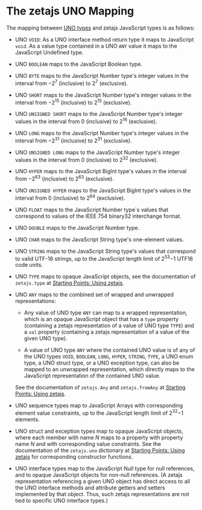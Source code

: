 # The zetajs UNO Mapping

The mapping between [UNO types](http://www.openoffice.org/udk/common/man/typesystem.html) and zetajs JavaScript types is as follows:

- UNO `VOID`:  As a UNO interface method return type it maps to JavaScript `void`.  As a value type contained in a UNO `ANY` value it maps to the JavaScript Undefined type.

- UNO `BOOLEAN` maps to the JavaScript Boolean type.

- UNO `BYTE` maps to the JavaScript Number type's integer values in the interval from &minus;2<sup>7</sup> (inclusive) to 2<sup>7</sup> (exclusive).

- UNO `SHORT` maps to the JavaScript Number type's integer values in the interval from &minus;2<sup>15</sup> (inclusive) to 2<sup>15</sup> (exclusive).

- UNO `UNSIGNED SHORT` maps to the JavaScript Number type's integer values in the interval from 0 (inclusive) to 2<sup>16</sup> (exclusive).

- UNO `LONG` maps to the JavaScript Number type's integer values in the interval from &minus;2<sup>31</sup> (inclusive) to 2<sup>31</sup> (exclusive).

- UNO `UNSIGNED LONG` maps to the JavaScript Number type's integer values in the interval from 0 (inclusive) to 2<sup>32</sup> (exclusive).

- UNO `HYPER` maps to the JavaScript BigInt type's values in the interval from &minus;2<sup>63</sup> (inclusive) to 2<sup>63</sup> (exclusive).

- UNO `UNSIGNED HYPER` maps to the JavaScript BigInt type's values in the interval from 0 (inclusive) to 2<sup>64</sup> (exclusive).

- UNO `FLOAT` maps to the JavaScript Number type`s values that correspond to values of the IEEE&nbsp;754 binary32 interchange format.

- UNO `DOUBLE` maps to the JavaScript Number type.

- UNO `CHAR` maps to the JavaScript String type's one-element values.

- UNO `STRING` maps to the JavaScript String type's values that correspond to valid UTF-16 strings, up to the JavaScript length limit of 2<sup>53</sup>&minus;1 UTF16 code units.

- UNO `TYPE` maps to opaque JavaScript objects, see the documentation of `zetajs.type` at [Starting Points: Using zetajs](start.md#using-zetajs).

- UNO `ANY` maps to the combined set of wrapped and unwrapped representations:

    - Any value of UNO type `ANY` can map to a wrapped representation, which is an opaque JavaScript object that has a `type` property (containing a zetajs representation of a value of UNO type `TYPE`) and a `val` property (containing a zetajs representation of a value of the given UNO type).

    - A value of UNO type `ANY` where the contained UNO value is of any of the UNO types `VOID`, `BOOLEAN`, `LONG`, `HYPER`, `STRING`, `TYPE`, a UNO enum type, a UNO struct type, or a UNO exception type, can also be mapped to an unwrapped representation, which directly maps to the JavaScript representation of the contained UNO value.

    See the documentation of `zetajs.Any` and `zetajs.fromAny` at [Starting Points: Using zetajs](start.md#using-zetajs).

- UNO sequence types map to JavaScript Arrays with corresponding element value constraints, up to the JavaScript length limit of 2<sup>32</sup>&minus;1 elements.

- UNO struct and exception types map to opaque JavaScript objects, where each member with name <var>N</var> maps to a property with property name <var>N</var> and with corresponding value constraints.  See the documentation of the `zetajs.uno` dictionary at [Starting Points: Using zetajs](start.md#using-zetajs) for corresponding constructor functions.

- UNO interface types map to the JavaScript Null type for null references, and to opaque JavaScript objects for non-null references.  (A zetajs representation referencing a given UNO object has direct access to all the UNO interface methods and attribute getters and setters implemented by that object.  Thus, such zetajs representations are not tied to specific UNO interface types.)
